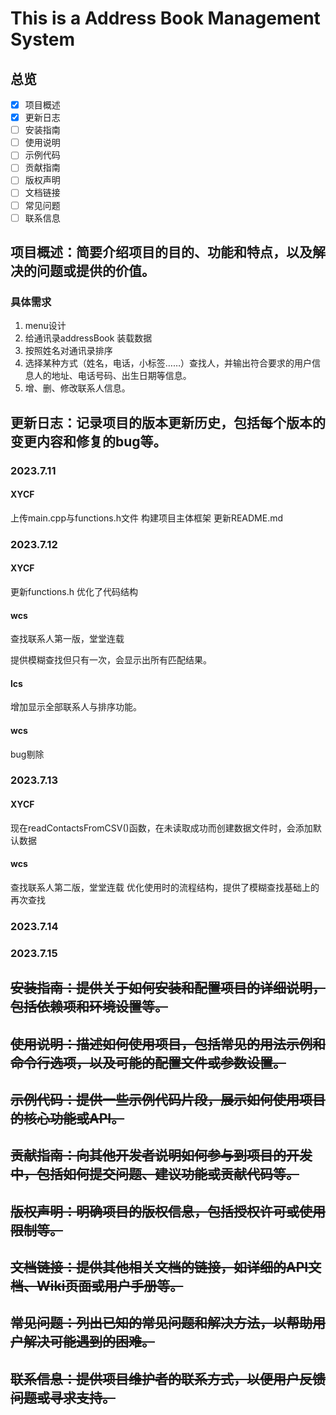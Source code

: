 # This is a Address Book Management System

## 总览
- [x] 项目概述
- [x] 更新日志
- [ ] 安装指南
- [ ] 使用说明
- [ ] 示例代码
- [ ] 贡献指南
- [ ] 版权声明
- [ ] 文档链接
- [ ] 常见问题
- [ ] 联系信息

## 项目概述：简要介绍项目的目的、功能和特点，以及解决的问题或提供的价值。
### 具体需求
1. menu设计
2. 给通讯录addressBook 装载数据
3. 按照姓名对通讯录排序
4. 选择某种方式（姓名，电话，小标签……）查找人，并输出符合要求的用户信息人的地址、电话号码、出生日期等信息。
5. 增、删、修改联系人信息。


## 更新日志：记录项目的版本更新历史，包括每个版本的变更内容和修复的bug等。
### 2023.7.11
#### XYCF
上传main.cpp与functions.h文件  构建项目主体框架
更新README.md

### 2023.7.12
#### XYCF
更新functions.h    优化了代码结构
#### wcs
查找联系人第一版，堂堂连载

提供模糊查找但只有一次，会显示出所有匹配结果。
#### lcs
增加显示全部联系人与排序功能。
#### wcs
bug剔除

### 2023.7.13
#### XYCF
现在readContactsFromCSV()函数，在未读取成功而创建数据文件时，会添加默认数据
#### wcs
查找联系人第二版，堂堂连载
优化使用时的流程结构，提供了模糊查找基础上的再次查找
### 2023.7.14

### 2023.7.15



## ~~安装指南：提供关于如何安装和配置项目的详细说明，包括依赖项和环境设置等。~~


## ~~使用说明：描述如何使用项目，包括常见的用法示例和命令行选项，以及可能的配置文件或参数设置。~~


## ~~示例代码：提供一些示例代码片段，展示如何使用项目的核心功能或API。~~


## ~~贡献指南：向其他开发者说明如何参与到项目的开发中，包括如何提交问题、建议功能或贡献代码等。~~


## ~~版权声明：明确项目的版权信息，包括授权许可或使用限制等。~~


## ~~文档链接：提供其他相关文档的链接，如详细的API文档、Wiki页面或用户手册等。~~


## ~~常见问题：列出已知的常见问题和解决方法，以帮助用户解决可能遇到的困难。~~


## ~~联系信息：提供项目维护者的联系方式，以便用户反馈问题或寻求支持。~~

